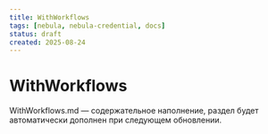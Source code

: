 ```yaml
---
title: WithWorkflows
tags: [nebula, nebula-credential, docs]
status: draft
created: 2025-08-24
---
```


# WithWorkflows

WithWorkflows.md — содержательное наполнение, раздел будет автоматически дополнен при следующем обновлении.
